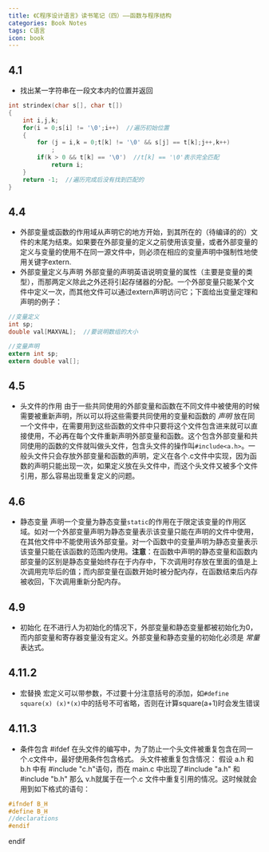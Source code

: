 ```yaml
---
title: 《C程序设计语言》读书笔记（四）——函数与程序结构
categories: Book Notes
tags: C语言
icon: book
---
```




## 4.1
- 找出某一字符串在一段文本内的位置并返回

``` c
int strindex(char s[], char t[])
{
	int i,j,k;
	for(i = 0;s[i] != '\0';i++)  //遍历初始位置
	{
		for (j = i,k = 0;t[k] != '\0' && s[j] == t[k];j++,k++)
			;
		if(k > 0 && t[k] == '\0')  //t[k] == '\0'表示完全匹配
			return i;
	}
	return -1;  //遍历完成后没有找到匹配的
}
```

## 4.4
- 外部变量或函数的作用域从声明它的地方开始，到其所在的（待编译的的）文件的末尾为结束。如果要在外部变量的定义之前使用该变量，或者外部变量的定义与变量的使用不在同一源文件中，则必须在相应的变量声明中强制性地使用关键字extern.
- 外部变量定义与声明
外部变量的声明英语说明变量的属性（主要是变量的类型），而那两定义除此之外还将引起存储器的分配。一个外部变量只能某个文件中定义一次，而其他文件可以通过extern声明访问它；下面给出变量定理和声明的例子：
``` c
//变量定义
int sp;
double val[MAXVAL];  //要说明数组的大小

//变量声明
extern int sp;
extern double val[];
```
## 4.5
- 头文件的作用
由于一些共同使用的外部变量和函数在不同文件中被使用的时候需要被重新声明，所以可以将这些需要共同使用的变量和函数的 *声明* 放在同一个文件中，在需要用到这些函数的文件中只要将这个文件包含进来就可以直接使用，不必再在每个文件重新声明外部变量和函数。这个包含外部变量和共同使用的函数的文件就叫做头文件，包含头文件的操作叫`#include<a.h>`。一般头文件只会存放外部变量和函数的声明，定义在各个.c文件中实现，因为函数的声明只能出现一次，如果定义放在头文件中，而这个头文件又被多个文件引用，那么容易出现重复定义的问题。
## 4.6
- 静态变量
声明一个变量为静态变量`static`的作用在于限定该变量的作用区域。如对一个外部变量声明为静态变量表示该变量只能在声明的文件中使用，在其他文件中不能使用该外部变量。对一个函数中的变量声明为静态变量表示该变量只能在该函数的范围内使用。**注意**：在函数中声明的静态变量和函数内部变量的区别是静态变量始终存在于内存中，下次调用时存放在里面的值是上次调用完毕后的值；而内部变量在函数开始时被分配内存，在函数结束后内存被收回，下次调用重新分配内存。
## 4.9
- 初始化
在不进行人为初始化的情况下，外部变量和静态变量都被初始化为0，而内部变量和寄存器变量没有定义。外部变量和静态变量的初始化必须是 *常量* 表达式。
## 4.11.2
- 宏替换
宏定义可以带参数，不过要十分注意括号的添加，如`#define square(x) (x)*(x)`中的括号不可省略，否则在计算square(a+1)时会发生错误
## 4.11.3
- 条件包含 #ifdef
在头文件的编写中，为了防止一个头文件被重复包含在同一个.c文件中，最好使用条件包含格式。
头文件被重复包含情况：
假设 a.h 和 b.h 中有 \#include "c.h"语句，而在 main.c 中出现了\#include "a.h" 和\#include "b.h" 那么 v.h就属于在一个.c 文件中重复引用的情况。这时候就会用到如下格式的语句：
``` c
#ifndef B_H
#define B_H
//declarations
#endif
```
endif
```

